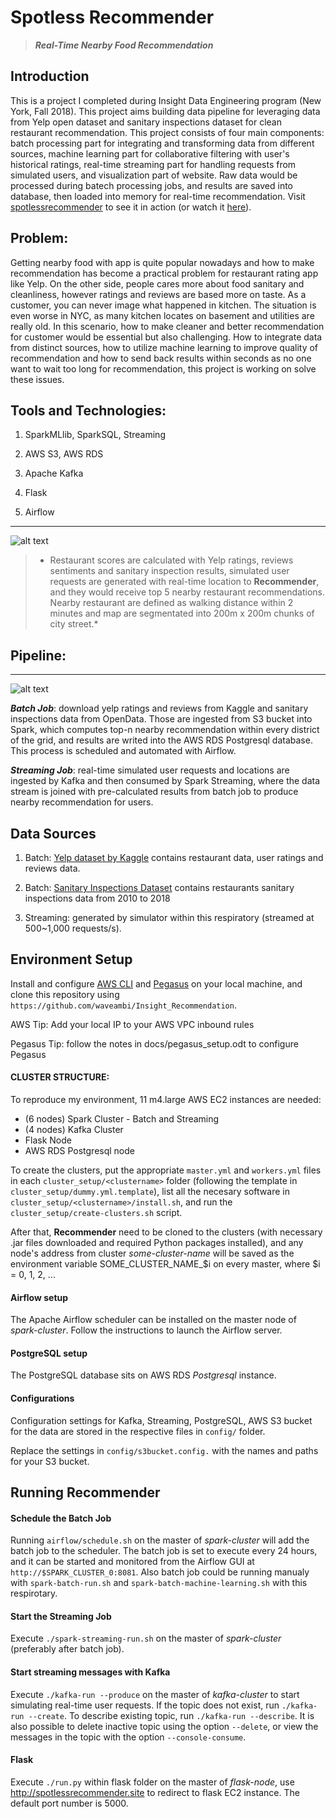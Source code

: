 # Spotless Recommender
> ***Real-Time Nearby Food Recommendation***

## Introduction

This is a project I completed during Insight Data Engineering program (New York, Fall 2018). This project aims building data pipeline for leveraging data from Yelp open dataset and sanitary inspections dataset for clean restaurant recommendation. This project consists of four main components: batch processing part for integrating and transforming data from different sources, machine learning part for collaborative filtering with user's historical ratings, real-time streaming part for handling requests from simulated users, and visualization part of website. Raw data would be processed during batech processing jobs, and results are saved into database, then loaded into memory for real-time recommendation. Visit [spotlessrecommender](http://spotlessrecommender.site) to see it in action (or watch it [here](https://www.youtube.com/watch?v=pI_qaubQ47Q)).

## Problem:

Getting nearby food with app is quite popular nowadays and how to make recommendation has become a practical problem for restaurant rating app like Yelp. On the other side, people cares more about food sanitary and cleanliness, however ratings and reviews are based more on taste. As a customer,
you can never image what happened in kitchen. The situation is even worse in NYC, as many kitchen locates on basement and utilities are really old. In this scenario, how to make cleaner and better recommendation for customer would be essential but also challenging. How to integrate data from distinct
sources, how to utilize machine learning to improve quality of recommendation and how to send back results within seconds as no one want to wait too long for recommendation, this project is working on solve these issues.

## Tools and Technologies:

  1. SparkMLlib, SparkSQL, Streaming

  2. AWS S3, AWS RDS

  3. Apache Kafka

  4. Flask

  5. Airflow

-----------------

![alt text](https://github.com/waveambi/Insight_Recommendation/raw/master/docs/map.png "Food Map")

> * Restaurant scores are calculated with Yelp ratings, reviews sentiments and sanitary inspection results, simulated user requests are generated with real-time location to **Recommender**, and they would receive top 5 nearby restaurant recommendations. Nearby restaurant are defined as walking distance
 within 2 minutes and map are segmentated into 200m x 200m chunks of city street.*

## Pipeline:

-----------------

![alt text](https://github.com/waveambi/Insight_Recommendation/raw/master/docs/Pipeline.png "Recommender Pipeline")

***Batch Job***: download yelp ratings and reviews from Kaggle and sanitary inspections data from OpenData. Those are ingested from S3 bucket into Spark, which computes top-n nearby recommendation within every district of the grid, and results are writed into the AWS RDS Postgresql database. This process is scheduled and automated with Airflow.

***Streaming Job***: real-time simulated user requests and locations are ingested by Kafka and then consumed by Spark Streaming, where the data stream is joined with pre-calculated results from batch job to produce nearby recommendation for users.

## Data Sources

  1. Batch: [Yelp dataset by Kaggle](https://www.kaggle.com/yelp-dataset/yelp-dataset) contains restaurant data, user ratings and reviews data.

  2. Batch: [Sanitary Inspections Dataset](https://opendata.lasvegasnevada.gov/Public-Safety/Restaurant-Inspections/q8ye-5kwk) contains restaurants sanitary inspections data from 2010 to 2018

  2. Streaming: generated by simulator within this respiratory (streamed at 500~1,000 requests/s).

## Environment Setup

Install and configure [AWS CLI](https://aws.amazon.com/cli/) and [Pegasus](https://github.com/InsightDataScience/pegasus) on your local machine, and clone this repository using
`https://github.com/waveambi/Insight_Recommendation`.

AWS Tip: Add your local IP to your AWS VPC inbound rules

Pegasus Tip: follow the notes in docs/pegasus_setup.odt to configure Pegasus

#### CLUSTER STRUCTURE:

To reproduce my environment, 11 m4.large AWS EC2 instances are needed:

- (6 nodes) Spark Cluster - Batch and Streaming
- (4 nodes) Kafka Cluster
- Flask Node
- AWS RDS Postgresql node

To create the clusters, put the appropriate `master.yml` and `workers.yml` files in each `cluster_setup/<clustername>` folder (following the template in `cluster_setup/dummy.yml.template`), list all the necesary software in `cluster_setup/<clustername>/install.sh`, and run the `cluster_setup/create-clusters.sh` script.

After that, **Recommender** need to be cloned to the clusters (with necessary .jar files downloaded and required Python packages installed), and any node's address from cluster *some-cluster-name* will be saved as the environment variable SOME_CLUSTER_NAME_$i on every master, where $i = 0, 1, 2, ...

#### Airflow setup

The Apache Airflow scheduler can be installed on the master node of *spark-cluster*. Follow the instructions to launch the Airflow server.


#### PostgreSQL setup
The PostgreSQL database sits on AWS RDS *Postgresql* instance.

#### Configurations
Configuration settings for Kafka, Streaming, PostgreSQL, AWS S3 bucket for the data are stored in the respective files in `config/` folder.

Replace the settings in `config/s3bucket.config.` with the names and paths for your S3 bucket.

## Running Recommender

#### Schedule the Batch Job
Running `airflow/schedule.sh` on the master of *spark-cluster* will add the batch job to the scheduler. The batch job is set to execute every 24 hours, and it can be started and monitored from the Airflow GUI at `http://$SPARK_CLUSTER_0:8081`.
Also batch job could be running manualy with `spark-batch-run.sh` and `spark-batch-machine-learning.sh` with this respirotary.

#### Start the Streaming Job
Execute `./spark-streaming-run.sh` on the master of *spark-cluster* (preferably after batch job).

#### Start streaming messages with Kafka
Execute `./kafka-run --produce` on the master of *kafka-cluster* to start simulating real-time user requests.
If the topic does not exist, run `./kafka-run --create`. To describe existing topic, run `./kafka-run --describe`.
It is also possible to delete inactive topic using the option `--delete`, or view the messages in the topic with the option `--console-consume`.

#### Flask
Execute `./run.py` within flask folder on the master of *flask-node*, use http://spotlessrecommender.site to redirect to flask EC2 instance.
The default port number is 5000.
